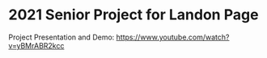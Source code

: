 # 2021 Senior Project for Landon Page #

Project Presentation and Demo: https://www.youtube.com/watch?v=yBMrABR2kcc
